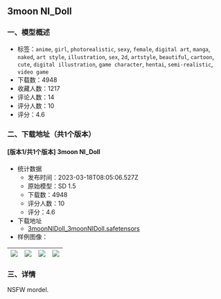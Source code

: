 ## 3moon NI_Doll
### 一、模型概述

- 标签：`anime`, `girl`, `photorealistic`, `sexy`, `female`, `digital art`, `manga`, `naked`, `art style`, `illustration`, `sex`, `2d`, `artstyle`, `beautiful`, `cartoon`, `cute`, `digital illustration`, `game character`, `hentai`, `semi-realistic`, `video game`
- 下载数：4948
- 收藏人数：1217
- 评论人数：14
- 评分人数：10
- 评分：4.6

### 二、下载地址（共1个版本）

#### [版本1/共1个版本] 3moon NI_Doll

- 统计数据
  - 发布时间：2023-03-18T08:05:06.527Z
  - 原始模型：SD 1.5
  - 下载数：4948
  - 评分人数：10
  - 评分：4.6
- 下载地址
  - [3moonNIDoll_3moonNIDoll.safetensors](https://civitai.com/api/download/models/24971)
- 样例图像：

| <img src="https://image.civitai.com/xG1nkqKTMzGDvpLrqFT7WA/f72e7e37-7145-454b-cb43-7125d43d9400/width=450/273030.jpeg" /> | <img src="https://image.civitai.com/xG1nkqKTMzGDvpLrqFT7WA/d1d5acb3-78d1-48c0-e2b3-24d6733e2000/width=450/273031.jpeg" /> | <img src="https://image.civitai.com/xG1nkqKTMzGDvpLrqFT7WA/08752e3f-52ba-4a79-47db-009876361100/width=450/273027.jpeg" /> | <img src="https://image.civitai.com/xG1nkqKTMzGDvpLrqFT7WA/7046dfc4-c04b-43c2-6286-8b8cb5e46a00/width=450/273029.jpeg" /> |
| ---- | ---- | ---- | ---- |


### 三、详情
<p>NSFW mordel.</p>